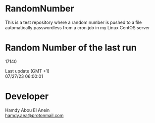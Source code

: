 # RandomNumber    
This is a test repository where a random number is pushed to a file automatically passwordless from a cron job in my Linux CentOS server    
# Random Number of the last run   
17140
      
Last update (GMT +1)    
07/27/23 06:00:01
# Developer    
Hamdy Abou El Anein   
hamdy.aea@protonmail.com
